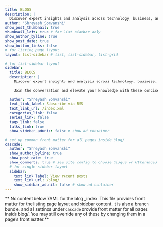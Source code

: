 ```yaml
---
title: BLOGS
description: |
  Discover expert insights and analysis across technology, business, and lifestyle. Stay ahead with the latest trends and industry developments. 
author: "Shreyash Somvanshi"
show_post_thumbnail: true
thumbnail_left: true # for list-sidebar only
show_author_byline: true
show_post_date: true
show_button_links: false
# for listing page layout
layout: list-sidebar # list, list-sidebar, list-grid

# for list-sidebar layout
sidebar: 
  title: BLOGS
  description: |
    Discover expert insights and analysis across technology, business, and lifestyle. Stay ahead with the latest trends and industry developments. 
    
    Join the conversation and elevate your knowledge with these concise and informative articles.
    
  author: "Shreyash Somvanshi"
  text_link_label: Subscribe via RSS
  text_link_url: /index.xml
  categories_link: false
  series_link: false
  tags_link: false
  talks_link: true
  show_sidebar_adunit: false # show ad container

# set up common front matter for all pages inside blog/
cascade:
  author: "Shreyash Somvanshi"
  show_author_byline: true
  show_post_date: true
  show_comments: true # see site config to choose Disqus or Utterances
  # for single-sidebar layout
  sidebar:
    text_link_label: View recent posts
    text_link_url: /blog/
    show_sidebar_adunit: false # show ad container
---
```


** No content below YAML for the blog _index. This file provides front matter for the listing page layout and sidebar content. It is also a branch bundle, and all settings under `cascade` provide front matter for all pages inside blog/. You may still override any of these by changing them in a page's front matter.**
